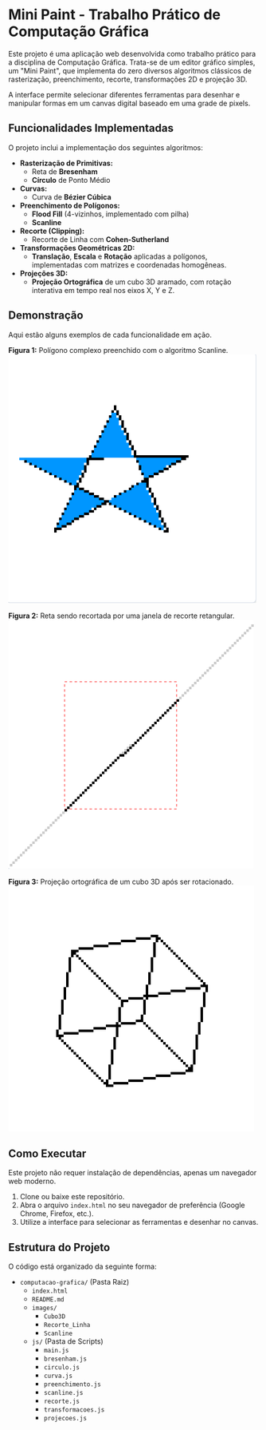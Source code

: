 # Mini Paint - Trabalho Prático de Computação Gráfica

Este projeto é uma aplicação web desenvolvida como trabalho prático para a disciplina de Computação Gráfica. Trata-se de um editor gráfico simples, um "Mini Paint", que implementa do zero diversos algoritmos clássicos de rasterização, preenchimento, recorte, transformações 2D e projeção 3D.

A interface permite selecionar diferentes ferramentas para desenhar e manipular formas em um canvas digital baseado em uma grade de pixels.

## Funcionalidades Implementadas

O projeto inclui a implementação dos seguintes algoritmos:

-   **Rasterização de Primitivas:**
    -   Reta de **Bresenham**
    -   **Círculo** de Ponto Médio
-   **Curvas:**
    -   Curva de **Bézier Cúbica**
-   **Preenchimento de Polígonos:**
    -   **Flood Fill** (4-vizinhos, implementado com pilha)
    -   **Scanline**
-   **Recorte (Clipping):**
    -   Recorte de Linha com **Cohen-Sutherland**
-   **Transformações Geométricas 2D:**
    -   **Translação**, **Escala** e **Rotação** aplicadas a polígonos, implementadas com matrizes e coordenadas homogêneas.
-   **Projeções 3D:**
    -   **Projeção Ortográfica** de um cubo 3D aramado, com rotação interativa em tempo real nos eixos X, Y e Z.

## Demonstração

Aqui estão alguns exemplos de cada funcionalidade em ação.

**Figura 1:** Polígono complexo preenchido com o algoritmo Scanline.
![Demonstração Scanline](images/Scanline.png)


**Figura 2:** Reta sendo recortada por uma janela de recorte retangular.
![Demonstração Recorte de Linha](images/Recorte_Linha.png)

**Figura 3:** Projeção ortográfica de um cubo 3D após ser rotacionado.
![Demonstração do Cubo 3D Interativo](images/Cubo3D.png)


## Como Executar

Este projeto não requer instalação de dependências, apenas um navegador web moderno.

1.  Clone ou baixe este repositório.
2.  Abra o arquivo `index.html` no seu navegador de preferência (Google Chrome, Firefox, etc.).
3.  Utilize a interface para selecionar as ferramentas e desenhar no canvas.

## Estrutura do Projeto

O código está organizado da seguinte forma:

-   `computacao-grafica/` (Pasta Raiz)
    -   `index.html`
    -   `README.md`
    -   `images/`
        -   `Cubo3D`
        -   `Recorte_Linha`
        -   `Scanline`
    -   `js/` (Pasta de Scripts)
        -   `main.js`
        -   `bresenham.js`
        -   `circulo.js`
        -   `curva.js`
        -   `preenchimento.js`
        -   `scanline.js`
        -   `recorte.js`
        -   `transformacoes.js`
        -   `projecoes.js`